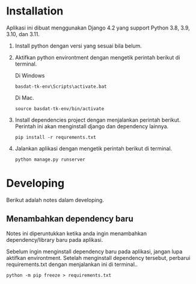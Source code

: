 # Installation

Aplikasi ini dibuat menggunakan Django 4.2 yang support Python 3.8, 3.9, 3.10, dan 3.11.

1. Install python dengan versi yang sesuai bila belum.


2. Aktifkan python environtment dengan mengetik perintah berikut di terminal.

    Di Windows

    ```
    basdat-tk-env\Scripts\activate.bat
    ```


    Di Mac.

    ```
    source basdat-tk-env/bin/activate
    ```

3. Install dependencies project dengan menjalankan perintah berikut. Perintah ini akan menginstall django dan dependency lainnya.

    ```
    pip install -r requrements.txt
    ```


4. Jalankan aplikasi dengan mengetik perintah berikut di terminal.

    ```
    python manage.py runserver
    ```

# Developing
Berikut adalah notes dalam developing.

## Menambahkan dependency baru
Notes ini diperuntukkan ketika anda ingin menambahkan dependency/library baru pada aplikasi.

Sebelum ingin menginstall dependency baru pada aplikasi, jangan lupa aktifkan environtment. Setelah menginstall dependency tersebut,  perbarui requirements.txt dengan menjalankan ini di terminal..

```
python -m pip freeze > requirements.txt
```
